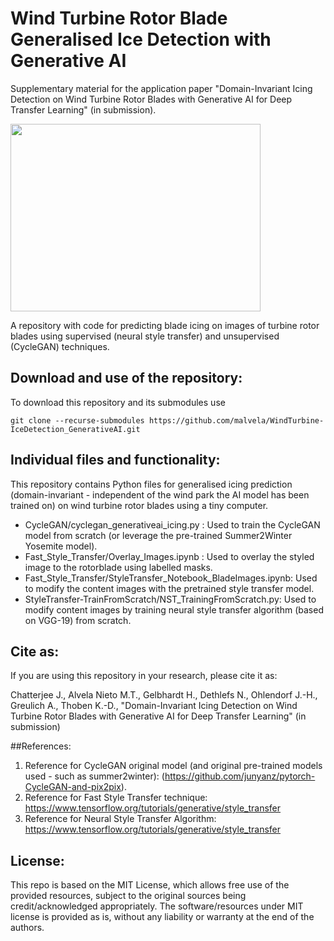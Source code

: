# Wind Turbine Rotor Blade Generalised Ice Detection with Generative AI
Supplementary material for the application paper "Domain-Invariant Icing Detection on Wind Turbine Rotor Blades with Generative AI for Deep Transfer Learning" (in submission).

<img src="https://user-images.githubusercontent.com/68553692/176689481-5fc86870-d7ed-4ec5-bb98-7abaf9564dc4.png" width="400" height="300" />

A repository with code for predicting blade icing on images of turbine rotor blades using supervised (neural style transfer) and unsupervised (CycleGAN) techniques.


## Download and use of the repository:
To download this repository and its submodules use

    git clone --recurse-submodules https://github.com/malvela/WindTurbine-IceDetection_GenerativeAI.git

## Individual files and functionality:
This repository contains Python files for generalised icing prediction (domain-invariant - independent of the wind park the AI model has been trained on) on wind turbine rotor blades using a tiny computer.

- CycleGAN/cyclegan_generativeai_icing.py : Used to train the CycleGAN model from scratch (or leverage the pre-trained Summer2Winter Yosemite model).
- Fast_Style_Transfer/Overlay_Images.ipynb : Used to overlay the styled image to the rotorblade using labelled masks.
- Fast_Style_Transfer/StyleTransfer_Notebook_BladeImages.ipynb: Used to modify the content images with the pretrained style transfer model. 
- StyleTransfer-TrainFromScratch/NST_TrainingFromScratch.py: Used to modify content images by training neural style transfer algorithm (based on VGG-19) from scratch.
## Cite as:

If you are using this repository in your research, please cite it as:


Chatterjee J., Alvela Nieto M.T., Gelbhardt H., Dethlefs N., Ohlendorf J.-H., Greulich A., Thoben K.-D., "Domain-Invariant Icing Detection on Wind Turbine Rotor Blades with Generative AI for Deep Transfer Learning" (in submission)

##References:
	
1.	Reference for CycleGAN original model (and original pre-trained models used - such as summer2winter): (https://github.com/junyanz/pytorch-CycleGAN-and-pix2pix). 
2.	Reference for Fast Style Transfer technique: https://www.tensorflow.org/tutorials/generative/style_transfer
3.	Reference for Neural Style Transfer Algorithm: https://www.tensorflow.org/tutorials/generative/style_transfer


## License:

This repo is based on the MIT License, which allows free use of the provided resources, subject to the original sources being credit/acknowledged appropriately. The software/resources under MIT license is provided as is, without any liability or warranty at the end of the authors.

